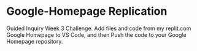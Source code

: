 # Google-Homepage Replication 

Guided Inquiry Week 3 Challenge: 
Add files and code from my replit.com Google Homepage to VS Code, and then 
Push the code to your Google Homepage repository. 
